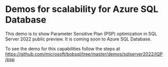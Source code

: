 # Demos for scalability for Azure SQL Database

This demo is to show Parameter Sensitive Plan (PSP) optimization in SQL Server 2022 public preview. It is coming soon to Azure SQL Database.

To see the demo for this capabilities follow the steps at https://github.com/microsoft/bobsql/tree/master/demos/sqlserver2022/IQP/psp